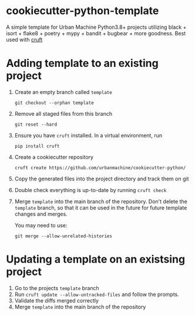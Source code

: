 # cookiecutter-python-template

A simple template for Urban Machine Python3.8+ projects utilizing black + isort + flake8 + poetry + mypy + bandit + bugbear + more goodness. Best used with [cruft](https://timothycrosley.github.io/cruft/)

# Adding template to an existing project

1) Create an empty branch called `template`
   ```shell
   git checkout --orphan template 
   ```
2) Remove all staged files from this branch
   ```shell
   git reset --hard 
   ```
3) Ensure you have `cruft` installed. In a virtual environment, run
   ```shell
   pip install cruft
   ```
4) Create a cookiecutter repository
   ```shell
   cruft create https://github.com/urbanmachine/cookiecutter-python/
   ```
5) Copy the generated files into the project directory and track them on git
6) Double check everything is up-to-date by running `cruft check`
7) Merge `template` into the main branch of the repository. Don't delete the `template` branch, so that it can be used in the future for future template changes and merges.

   You may need to use:
   ```shell
   git merge --allow-unrelated-histories
   ```
   
# Updating a template on an existsing project
1) Go to the projects `template` branch 
2) Run `cruft update --allow-untracked-files` and follow the prompts.
3) Validate the diffs merged correctly
4) Merge `template` into the main branch of the repository